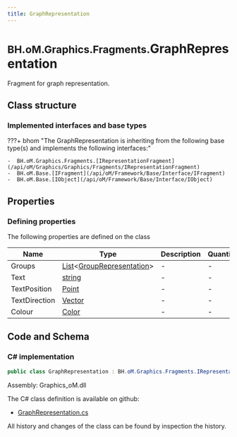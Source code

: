 ```yaml
---
title: GraphRepresentation
---
```


# <small>BH.oM.Graphics.Fragments.</small>**GraphRepresentation**

Fragment for graph representation.

## Class structure

### Implemented interfaces and base types

???+ bhom "The GraphRepresentation is inheriting from the following base type(s) and implements the following interfaces:"

    -  BH.oM.Graphics.Fragments.[IRepresentationFragment](/api/oM/Graphics/Graphics/Fragments/IRepresentationFragment)
    -  BH.oM.Base.[IFragment](/api/oM/Framework/Base/Interface/IFragment)
    -  BH.oM.Base.[IObject](/api/oM/Framework/Base/Interface/IObject)


## Properties



### Defining properties

The following properties are defined on the class

| Name             | Type             | Description      | Quantity         |
|------------------|------------------|------------------|------------------|
| Groups | [List](https://learn.microsoft.com/en-us/dotnet/api/System.Collections.Generic.List-1?view=netstandard-2.0)&lt;[GroupRepresentation](/api/oM/Graphics/Graphics/Fragments/GroupRepresentation)&gt; | - | - |
| Text | [string](https://learn.microsoft.com/en-us/dotnet/api/System.String?view=netstandard-2.0) | - | - |
| TextPosition | [Point](/api/oM/Dimensional/Geometry/Vector/Point) | - | - |
| TextDirection | [Vector](/api/oM/Dimensional/Geometry/Vector/Vector) | - | - |
| Colour | [Color](https://learn.microsoft.com/en-us/dotnet/api/System.Drawing.Color?view=netstandard-2.0) | - | - |


## Code and Schema

### C# implementation

``` C# title="C#"
public class GraphRepresentation : BH.oM.Graphics.Fragments.IRepresentationFragment, BH.oM.Base.IFragment, BH.oM.Base.IObject
```

Assembly: Graphics_oM.dll

The C# class definition is available on github:

- [GraphRepresentation.cs](https://github.com/BHoM/BHoM/blob/develop/Graphics_oM/Fragments\GraphRepresentation.cs)

All history and changes of the class can be found by inspection the history.
